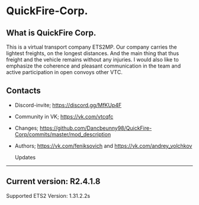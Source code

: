 # QuickFire-Corp.

  What is QuickFire Corp.
-------------------------

This is a virtual transport company ETS2MP. Our company carries the lightest freights, on the longest distances. And the main thing that    thus freight and the vehicle remains without any injuries. I would also like to emphasize the coherence and pleasant communication in the  team and active participation in open convoys other VTС.

  Сontacts
-------------------------
* Discord-invite; https://discord.gg/MfKUp4F
* Community in VK; https://vk.com/vtcqfc
* Changes; https://github.com/Dancbeunny98/QuickFire-Corp/commits/master/mod_description
* Authors; https://vk.com/feniksovich and https://vk.com/andrey_volchkov

  Updates
-------------------------
Current version: R2.4.1.8
---
Supported ETS2 Version: 1.31.2.2s
